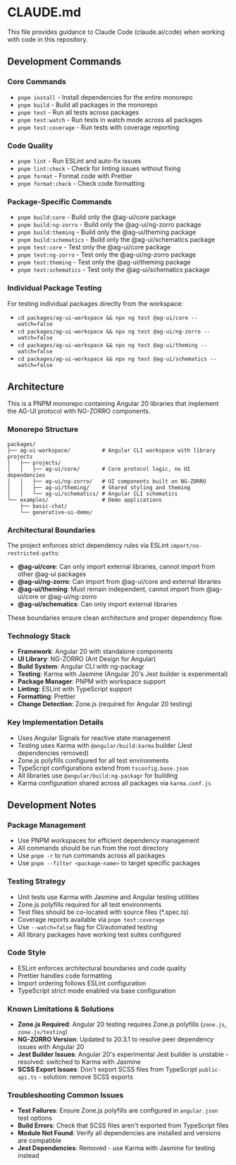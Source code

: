 # CLAUDE.md

This file provides guidance to Claude Code (claude.ai/code) when working with code in this repository.

## Development Commands

### Core Commands
- `pnpm install` - Install dependencies for the entire monorepo
- `pnpm build` - Build all packages in the monorepo
- `pnpm test` - Run all tests across packages
- `pnpm test:watch` - Run tests in watch mode across all packages
- `pnpm test:coverage` - Run tests with coverage reporting

### Code Quality
- `pnpm lint` - Run ESLint and auto-fix issues
- `pnpm lint:check` - Check for linting issues without fixing
- `pnpm format` - Format code with Prettier
- `pnpm format:check` - Check code formatting

### Package-Specific Commands
- `pnpm build:core` - Build only the @ag-ui/core package
- `pnpm build:ng-zorro` - Build only the @ag-ui/ng-zorro package  
- `pnpm build:theming` - Build only the @ag-ui/theming package
- `pnpm build:schematics` - Build only the @ag-ui/schematics package
- `pnpm test:core` - Test only the @ag-ui/core package
- `pnpm test:ng-zorro` - Test only the @ag-ui/ng-zorro package
- `pnpm test:theming` - Test only the @ag-ui/theming package
- `pnpm test:schematics` - Test only the @ag-ui/schematics package

### Individual Package Testing
For testing individual packages directly from the workspace:
- `cd packages/ag-ui-workspace && npx ng test @ag-ui/core --watch=false`
- `cd packages/ag-ui-workspace && npx ng test @ag-ui/ng-zorro --watch=false`
- `cd packages/ag-ui-workspace && npx ng test @ag-ui/theming --watch=false`
- `cd packages/ag-ui-workspace && npx ng test @ag-ui/schematics --watch=false`

## Architecture

This is a PNPM monorepo containing Angular 20 libraries that implement the AG-UI protocol with NG-ZORRO components.

### Monorepo Structure
```
packages/
├── ag-ui-workspace/          # Angular CLI workspace with library projects
│   ├── projects/
│   │   ├── ag-ui/core/       # Core protocol logic, no UI dependencies
│   │   ├── ag-ui/ng-zorro/   # UI components built on NG-ZORRO
│   │   ├── ag-ui/theming/    # Shared styling and theming
│   │   └── ag-ui/schematics/ # Angular CLI schematics
└── examples/                 # Demo applications
    ├── basic-chat/
    └── generative-ui-demo/
```

### Architectural Boundaries
The project enforces strict dependency rules via ESLint `import/no-restricted-paths`:

- **@ag-ui/core**: Can only import external libraries, cannot import from other @ag-ui packages
- **@ag-ui/ng-zorro**: Can import from @ag-ui/core and external libraries
- **@ag-ui/theming**: Must remain independent, cannot import from @ag-ui/core or @ag-ui/ng-zorro  
- **@ag-ui/schematics**: Can only import external libraries

These boundaries ensure clean architecture and proper dependency flow.

### Technology Stack
- **Framework**: Angular 20 with standalone components
- **UI Library**: NG-ZORRO (Ant Design for Angular)
- **Build System**: Angular CLI with ng-packagr
- **Testing**: Karma with Jasmine (Angular 20's Jest builder is experimental)
- **Package Manager**: PNPM with workspace support
- **Linting**: ESLint with TypeScript support
- **Formatting**: Prettier
- **Change Detection**: Zone.js (required for Angular 20 testing)

### Key Implementation Details
- Uses Angular Signals for reactive state management
- Testing uses Karma with `@angular/build:karma` builder (Jest dependencies removed)
- Zone.js polyfills configured for all test environments
- TypeScript configurations extend from `tsconfig.base.json`
- All libraries use `@angular/build:ng-packagr` for building
- Karma configuration shared across all packages via `karma.conf.js`

## Development Notes

### Package Management
- Use PNPM workspaces for efficient dependency management
- All commands should be run from the root directory
- Use `pnpm -r` to run commands across all packages
- Use `pnpm --filter <package-name>` to target specific packages

### Testing Strategy
- Unit tests use Karma with Jasmine and Angular testing utilities
- Zone.js polyfills required for all test environments
- Test files should be co-located with source files (*.spec.ts)
- Coverage reports available via `pnpm test:coverage`
- Use `--watch=false` flag for CI/automated testing
- All library packages have working test suites configured

### Code Style
- ESLint enforces architectural boundaries and code quality
- Prettier handles code formatting
- Import ordering follows ESLint configuration
- TypeScript strict mode enabled via base configuration

### Known Limitations & Solutions
- **Zone.js Required**: Angular 20 testing requires Zone.js polyfills (`zone.js`, `zone.js/testing`)
- **NG-ZORRO Version**: Updated to 20.3.1 to resolve peer dependency issues with Angular 20
- **Jest Builder Issues**: Angular 20's experimental Jest builder is unstable - resolved: switched to Karma with Jasmine
- **SCSS Export Issues**: Don't export SCSS files from TypeScript `public-api.ts` - solution: remove SCSS exports

### Troubleshooting Common Issues
- **Test Failures**: Ensure Zone.js polyfills are configured in `angular.json` test options
- **Build Errors**: Check that SCSS files aren't exported from TypeScript files
- **Module Not Found**: Verify all dependencies are installed and versions are compatible
- **Jest Dependencies**: Removed - use Karma with Jasmine for testing instead